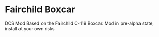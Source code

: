# Fairchild Boxcar
DCS Mod Based on the Fairchild C-119 Boxcar. Mod in pre-alpha state, install at your own risks
